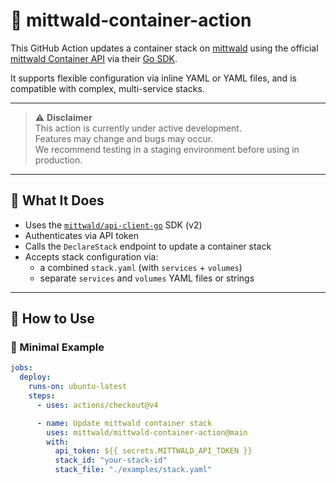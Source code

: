 # 🐳 mittwald-container-action

This GitHub Action updates a container stack on [mittwald](https://mittwald.de) using the official [mittwald Container API](https://developer.mittwald.de/docs/v2/reference/container) via their [Go SDK](https://github.com/mittwald/api-client-go).

It supports flexible configuration via inline YAML or YAML files, and is compatible with complex, multi-service stacks.

---

> ⚠️ **Disclaimer**  
> This action is currently under active development.  
> Features may change and bugs may occur.  
> We recommend testing in a staging environment before using in production.

---

## 🔧 What It Does

- Uses the [`mittwald/api-client-go`](https://github.com/mittwald/api-client-go) SDK (v2)
- Authenticates via API token
- Calls the `DeclareStack` endpoint to update a container stack
- Accepts stack configuration via:
  - a combined `stack.yaml` (with `services` + `volumes`)
  - separate `services` and `volumes` YAML files or strings

---

## 🚀 How to Use

### 🧪 Minimal Example

```yaml
jobs:
  deploy:
    runs-on: ubuntu-latest
    steps:
      - uses: actions/checkout@v4

      - name: Update mittwald container stack
        uses: mittwald/mittwald-container-action@main
        with:
          api_token: ${{ secrets.MITTWALD_API_TOKEN }}
          stack_id: "your-stack-id"
          stack_file: "./examples/stack.yaml"

